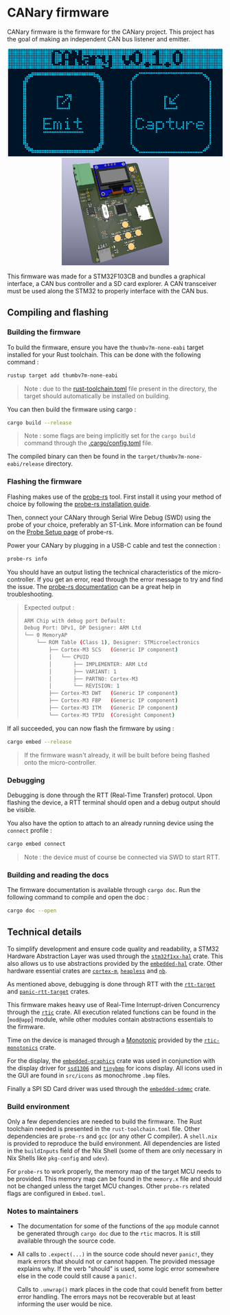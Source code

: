 # CANary firmware

CANary firmware is the firmware for the CANary project. This project has the goal of making an independent CAN bus listener and emitter.

<p align="center">
<img src="assets/home_screen_emit.png" alt="🖼️ CANary Home Screen" height="250"/>
<img src="assets/hardware_3D.png" alt="🖼️ CANary Hardware - 3D render" height="250"/>
</p>

This firmware was made for a STM32F103CB and bundles a graphical interface, a CAN bus controller and a SD card explorer. A CAN transceiver must be used along the STM32 to properly interface with the CAN bus.

## Compiling and flashing

### Building the firmware

To build the firmware, ensure you have the `thumbv7m-none-eabi` target installed for your Rust toolchain. This can be done with the following command :

```bash
rustup target add thumbv7m-none-eabi
```

> Note : due to the [rust-toolchain.toml](rust-toolchain.toml) file present in the directory, the target should automatically be installed on building.

You can then build the firmware using cargo :

```bash
cargo build --release
```

> Note : some flags are being implicitly set for the `cargo build` command through the [.cargo/config.toml](.cargo/config.toml) file.

The compiled binary can then be found in the `target/thumbv7m-none-eabi/release` directory.

### Flashing the firmware

Flashing makes use of the [probe-rs](https://github.com/probe-rs/probe-rs) tool. First install it using your method of choice by following the [probe-rs installation guide](https://probe.rs/docs/getting-started/installation/).

Then, connect your CANary through Serial Wire Debug (SWD) using the probe of your choice, preferably an ST-Link. More information can be found on the [Probe Setup page](https://probe.rs/docs/getting-started/probe-setup/#st-link) of probe-rs.

Power your CANary by plugging in a USB-C cable and test the connection :

```bash
probe-rs info
```

You should have an output listing the technical characteristics of the micro-controller. If you get an error, read through the error message to try and find the issue. The [probe-rs documentation](https://probe.rs/docs/) can be a great help in troubleshooting.

> Expected output :
>
> ```bash
> ARM Chip with debug port Default:
> Debug Port: DPv1, DP Designer: ARM Ltd
> └── 0 MemoryAP
>     └── ROM Table (Class 1), Designer: STMicroelectronics
>         ├── Cortex-M3 SCS   (Generic IP component)
>         │   └── CPUID
>         │       ├── IMPLEMENTER: ARM Ltd
>         │       ├── VARIANT: 1
>         │       ├── PARTNO: Cortex-M3
>         │       └── REVISION: 1
>         ├── Cortex-M3 DWT   (Generic IP component)
>         ├── Cortex-M3 FBP   (Generic IP component)
>         ├── Cortex-M3 ITM   (Generic IP component)
>         └── Cortex-M3 TPIU  (Coresight Component)
> ```

If all succeeded, you can now flash the firmware by using :

```bash
cargo embed --release
```

> If the firmware wasn't already, it will be built before being flashed onto the micro-controller.

### Debugging

Debugging is done through the RTT (Real-Time Transfer) protocol. Upon flashing the device, a RTT terminal should open and a debug output should be visible.

You also have the option to attach to an already running device using the `connect` profile :

```bash
cargo embed connect
```

> Note : the device must of course be connected via SWD to start RTT.

### Building and reading the docs

The firmware documentation is available through `cargo doc`. Run the following command to compile and open the doc :

```bash
cargo doc --open
```

## Technical details

To simplify development and ensure code quality and readability, a STM32 Hardware Abstraction Layer was used through the [`stm32f1xx-hal`](https://crates.io/crates/stm32f1xx-hal/) crate. This also allows us to use abstractions provided by the [`embedded-hal`](https://crates.io/crates/embedded-hal/) crate. Other hardware essential crates are [`cortex-m`](https://crates.io/crates/cortex-m/), [`heapless`](https://crates.io/crates/heapless/) and [`nb`](https://crates.io/crates/nb/).

As mentioned above, debugging is done through RTT with the [`rtt-target`](https://crates.io/crates/rtt-target/) and [`panic-rtt-target`](https://crates.io/crates/panic-rtt-target/) crates.

This firmware makes heavy use of Real-Time Interrupt-driven Concurrency through the [`rtic`](https://crates.io/crates/rtic/) crate. All execution related functions can be found in the [`mod@app`] module, while other modules contain abstractions essentials to the firmware.

Time on the device is managed through a [Monotonic](app::Mono) provided by the [`rtic-monotonics`](https://crates.io/crates/rtic-monotonics/) crate.

For the display, the [`embedded-graphics`](https://crates.io/crates/embedded-graphics/) crate was used in conjunction with the display driver for [`ssd1306`](https://crates.io/crates/ssd1306/) and [`tinybmp`](https://crates.io/crates/tinybmp/) for icons display. All icons used in the GUI are found in `src/icons` as monochrome `.bmp` files.

Finally a SPI SD Card driver was used through the [`embedded-sdmmc`](https://crates.io/crates/embedded-sdmmc/) crate.

### Build environment

Only a few dependencies are needed to build the firmware. The Rust toolchain needed is presented in the `rust-toolchain.toml` file. Other dependencies are `probe-rs` and `gcc` (or any other C compiler).
A `shell.nix` is provided to reproduce the build environment. All dependencies are listed in the `buildInputs` field of the Nix Shell (some of them are only necessary in Nix Shells like `pkg-config` and `udev`).

For `probe-rs` to work properly, the memory map of the target MCU needs to be provided. This memory map can be found in the `memory.x` file and should not be changed unless the target MCU changes. Other `probe-rs` related flags are configured in `Embed.toml`.

### Notes to maintainers

- The documentation for some of the functions of the `app` module cannot be generated through `cargo doc` due to the `rtic` macros. It is still available through the source code.
- All calls to `.expect(...)` in the source code should never `panic!`, they mark errors that should not or cannot happen. The provided message explains why. If the verb "should" is used, some logic error somewhere else in the code could still cause a `panic!`.

  Calls to `.unwrap()` mark places in the code that could benefit from better error handling. The errors mays not be recoverable but at least informing the user would be nice.
